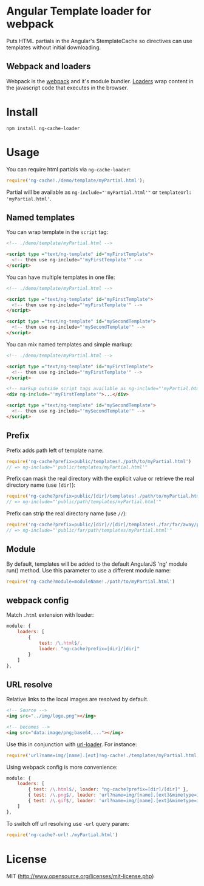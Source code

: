 # Angular Template loader for webpack

Puts HTML partials in the Angular's $templateCache so directives can use templates without initial downloading.

## Webpack and loaders

Webpack is the [webpack](http://webpack.github.io/) and it's module bundler. [Loaders](http://webpack.github.io/docs/using-loaders.html) wrap content in the javascript code that executes in the browser. 

# Install

`npm install ng-cache-loader`

# Usage

You can require html partials via `ng-cache-loader`:

``` javascript
require('ng-cache!./demo/template/myPartial.html');
```

Partial will be available as `ng-include="'myPartial.html'"`
or `templateUrl: 'myPartial.html'`.

## Named templates

You can wrap template in the `script` tag:

``` html
<!-- ./demo/template/myPartial.html -->

<script type ="text/ng-template" id="myFirstTemplate">
  <!-- then use ng-include="'myFirstTemplate'" -->
</script>
```

You can have multiple templates in one file:

``` html
<!-- ./demo/template/myPartial.html -->

<script type ="text/ng-template" id="myFirstTemplate">
  <!-- then use ng-include="'myFirstTemplate'" -->
</script>

<script type ="text/ng-template" id="mySecondTemplate">
  <!-- then use ng-include="'mySecondTemplate'" -->
</script>
```

You can mix named templates and simple markup:

``` html
<!-- ./demo/template/myPartial.html -->

<script type ="text/ng-template" id="myFirstTemplate">
  <!-- then use ng-include="'myFirstTemplate'" -->
</script>

<!-- markup outside script tags available as ng-include="'myPartial.html'" -->
<div ng-include="'myFirstTemplate'">...</div>

<script type ="text/ng-template" id="mySecondTemplate">
  <!-- then use ng-include="'mySecondTemplate'" -->
</script>
```

## Prefix

Prefix adds path left of template name:

``` javascript
require('ng-cache?prefix=public/templates!./path/to/myPartial.html')
// => ng-include="'public/templates/myPartial.html'"
```

Prefix can mask the real directory with the explicit value
or retrieve the real directory name (use `[dir]`):

``` javascript
require('ng-cache?prefix=public/[dir]/templates!./path/to/myPartial.html')
// => ng-include="'public/path/templates/myPartial.html'" 
```

Prefix can strip the real directory name (use `//`):

``` javascript
require('ng-cache?prefix=public/[dir]//[dir]/templates!./far/far/away/path/to/myPartial.html')
// => ng-include="'public/far/path/templates/myPartial.html'" 
```

## Module

By default, templates will be added to the default AngularJS 'ng' module run() method. 
Use this parameter to use a different module name:

``` javascript
require('ng-cache?module=moduleName!./path/to/myPartial.html')
```

## webpack config

Match `.html` extension with loader:

``` javascript
module: {
    loaders: [
        {
            test: /\.html$/,
            loader: "ng-cache?prefix=[dir]/[dir]"
        }
    ]
},
```

## URL resolve

Relative links to the local images are resolved by default. 

``` html
<!-- Source -->
<img src="../img/logo.png"></img>

<!-- becomes -->
<img src="data:image/png;base64,..."></img>
```

Use this in conjunction with [url-loader](https://github.com/webpack/url-loader). For instance:

``` javascript
require('url?name=img/[name].[ext]!ng-cache!./templates/myPartial.html')
```

Using webpack config is more convenience:

``` javascript
module: {
    loaders: [
        { test: /\.html$/, loader: "ng-cache?prefix=[dir]/[dir]" },
        { test: /\.png$/, loader: 'url?name=img/[name].[ext]&mimetype=image/png' },
        { test: /\.gif$/, loader: 'url?name=img/[name].[ext]&mimetype=image/gif' }
    ]
},
```

To switch off url resolving use `-url` query param:

``` javascript
require('ng-cache?-url!./myPartial.html')
```

# License

MIT (http://www.opensource.org/licenses/mit-license.php)
